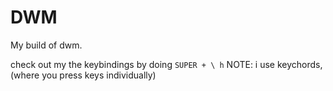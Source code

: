 # DWM

My build of dwm.

check out my the keybindings by doing `SUPER + \ h`
NOTE: i use keychords, (where you press keys individually)
